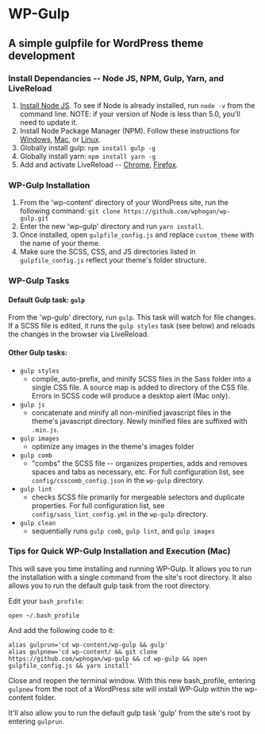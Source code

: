 # WP-Gulp 
## A simple gulpfile for WordPress theme development

### Install Dependancies -- Node JS, NPM, Gulp, Yarn, and LiveReload

1. [Install Node JS](https://nodejs.org/en/download/). To see if Node is already installed, run `node -v` from the command line. NOTE: if your version of Node is less than 5.0, you'll need to update it. 
2. Install Node Package Manager (NPM). Follow these instructions for [Windows](http://blog.teamtreehouse.com/install-node-js-npm-windows), [Mac](http://blog.teamtreehouse.com/install-node-js-npm-mac), or [Linux](http://blog.teamtreehouse.com/install-node-js-npm-linux). 
3. Globally install gulp: `npm install gulp -g`
4. Globally install yarn: `npm install yarn -g`
5. Add and activate LiveReload -- [Chrome](https://chrome.google.com/webstore/detail/livereload/jnihajbhpnppcggbcgedagnkighmdlei?hl=en), [Firefox](https://addons.mozilla.org/en-US/firefox/addon/livereload/).

### WP-Gulp Installation

1. From the 'wp-content' directory of your WordPress site, run the following command: `git clone https://github.com/wphogan/wp-gulp.git`
2. Enter the new 'wp-gulp' directory and run `yarn install`.
3. Once installed, open `gulpfile_config.js` and replace `custom_theme` with the name of your theme.
4. Make sure the SCSS, CSS, and JS directories listed in `gulpfile_config.js` reflect your theme's folder structure.

###  WP-Gulp Tasks

#### Default Gulp task: `gulp`

From the 'wp-gulp' directory, run `gulp`. This task will watch for file changes. If a SCSS file is edited, it runs the `gulp styles` task (see below) and reloads the changes in the browser via LiveReload.  

#### Other Gulp tasks:

- `gulp styles`
  - compile, auto-prefix, and minify SCSS files in the Sass folder into a single CSS file. A source map is added to directory of the CSS file. Errors in SCSS code will produce a desktop alert (Mac only).
- `gulp js`
  - concatenate and minify all non-minified javascript files in the theme's javascript directory. Newly minified files are suffixed with `.min.js`.
- `gulp images`
  - optimize any images in the theme's images folder
- `gulp comb`
  - "combs" the SCSS file -- organizes properties, adds and removes spaces and tabs as necessary, etc. For full configuration list, see `config/csscomb_config.json` in the `wp-gulp` directory.
- `gulp lint`
  - checks SCSS file primarily for mergeable selectors and duplicate properties. For full configuration list, see `config/sass_lint_config.yml` in the `wp-gulp` directory.
- `gulp clean`
  - sequentially runs `gulp comb`, `gulp lint`, and `gulp images`


### Tips for Quick WP-Gulp Installation and Execution (Mac)
This will save you time installing and running WP-Gulp. It allows you to run the installation with a single command from the site's root directory. It also allows you to run the default gulp task from the root directory.

Edit your `bash_profile`:

    open ~/.bash_profile
    
And add the following code to it:

```
alias gulprun='cd wp-content/wp-gulp && gulp' 
alias gulpnew='cd wp-content/ && git clone https://github.com/wphogan/wp-gulp && cd wp-gulp && open gulpfile_config.js && yarn install'
```
Close and reopen the terminal window. With this new bash_profile, entering `gulpnew` from the root of a WordPress site will install WP-Gulp within the wp-content folder.

It'll also allow you to run the default gulp task 'gulp' from the site's root by entering `gulprun`.
